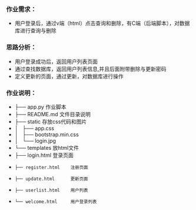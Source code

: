
### 作业需求：    

*  用户登录后，通过v端（html）点击查询和删除，有C端（后端脚本），对数据库进行查询与删除

### 思路分析：

* 用户登录成功后，返回用户列表页面
* 通过查找数据库，返回用户列表信息,并且后面附带删除与更新密码
* 定义更新的页面，通过更新，对数据库进行操作


### 作业说明：

* ├── app.py           作业脚本
* ├── README.md        文件目录说明
* ├── static           存放css代码和图片
* │   ├── app.css      
* │   ├── bootstrap.min.css
* │   └── login.jpg
* └── templates            放html文件
*    ├── login.html        登录页面
*     ├── register.html    注册页面
*     ├── update.html      更新页面
*     ├── userlist.html    用户列表
*     └── welcome.html     用户登录列表
